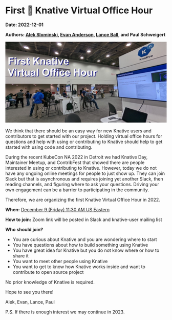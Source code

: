 # First 🌱 Knative Virtual Office Hour

**Date: 2022-12-01**

**Authors: [Alek Slominski](https://aslom.net/), [Evan Anderson](https://off-by-one.dev/), [Lance Ball](https://twitter.com/lanceball), and Paul Schweigert**

![Knative Booth](images/virtual-office-hour-12-2022-with-text.jpg)

We think that there should be an easy way for new Knative users and contributors to get started with our project. Holding virtual office hours for questions and help with using or contributing to Knative should help to get started with using code and contributing.

During the recent KubeCon NA 2022 in Detroit we had Knative Day, Maintainer Meetup, and ContribFest that showed there are people interested in using or contributing to Knative. However, today we do not have any ongoing online meetings for people to just show up. They can join Slack but that is asynchronous and requires joining yet another Slack, then reading channels, and figuring where to ask your questions. Driving your own engagement can be a barrier to participating in the community.

Therefore, we are organizing the first Knative Virtual Office Hour in 2022.

**When:** [December 9 (Friday) 11:30 AM US Eastern](https://dateful.com/convert/utc?t=430pm&d=2022-12-09)

**How to join:** Zoom link will be posted in Slack and knative-user mailing list

**Who should join?**

- You are curious about Knative and you are wondering where to start
- You have questions about how to build something using Knative
- You have great idea for Knative but you do not know where or how to share it
- You want to meet other people using Knative
- You want to get to know how Knative works inside and want to contribute to open source project


No prior knowledge of Knative is required.

Hope to see you there!

Alek, Evan, Lance, Paul

P.S. If there is enough interest we may continue in 2023.

